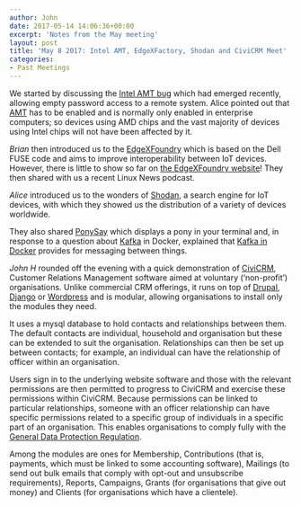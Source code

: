 ```yaml
---
author: John
date: 2017-05-14 14:06:36+00:00
excerpt: 'Notes from the May meeting'
layout: post
title: 'May 8 2017: Intel AMT, EdgeXFactory, Shodan and CiviCRM Meet'
categories:
- Past Meetings
---
```


We started by discussing the [Intel AMT bug](https://www.ssh.com/vulnerability/intel-amt/) which had emerged recently, allowing empty password access to a remote system. Alice pointed out that [AMT](https://en.wikipedia.org/wiki/Intel_Active_Management_Technology) has to be enabled and is normally only enabled in enterprise computers; so devices using AMD chips and the vast majority of devices using Intel chips will not have been affected by it.

*Brian* then introduced us to the [EdgeXFoundry](https://www.linuxfoundation.org/announcements/new-edgex-foundry-unifies-iot-marketplace-to-accelerate-enterprise-iot-deployments) which is based on the Dell FUSE code and aims to improve interoperability between IoT devices. However, there is little to show so far on [the EdgeXFoundry website](https://www.edgexfoundry.org/)! They then shared with us a recent Linux News podcast.

*Alice* introduced us to the wonders of [Shodan](https://www.shodan.io/), a search engine for IoT devices, with which they showed us the distribution of a variety of devices worldwide.

They also shared [PonySay](http://erkin.co/ponysay/) which displays a pony in your terminal and, in response to a question about [Kafka](https://kafka.apache.org/) in Docker, explained that [Kafka in Docker](http://engineering.wheresalice.info/2017-05-06/getting-started-kafka/) provides for messaging between things.

*John H* rounded off the evening with a quick demonstration of [CiviCRM](https://civicrm.org/), Customer Relations Management software aimed at voluntary (‘non-profit’) organisations. Unlike commercial CRM offerings, it runs on top of [Drupal](https://www.drupal.org/), [Django](https://www.djangoproject.com/) or [Wordpress](https://en-gb.wordpress.org/) and is modular, allowing organisations to install only the modules they need.

It uses a mysql database to hold contacts and relationships between them. The default contacts are individual, household and organisation but these can be extended to suit the organisation. Relationships can then be set up between contacts; for example, an individual can have the relationship of officer within an organisation.

Users sign in to the underlying website software and those with the relevant permissions are then permitted to progress to CiviCRM and exercise these permissions within CiviCRM. Because permissions can be linked to particular relationships, someone with an officer relationship can have specific permissions related to a specific group of individuals in a specific part of an organisation. This enables organisations to comply fully with the [General Data Protection Regulation](http://ec.europa.eu/justice/data-protection/reform/files/regulation_oj_en.pdf).

Among the modules are ones for Membership, Contributions (that is, payments, which must be linked to some accounting software), Mailings (to send out bulk emails that comply with opt-out and unsubscribe requirements), Reports, Campaigns, Grants (for organisations that give out money) and Clients (for organisations which have a clientele).
